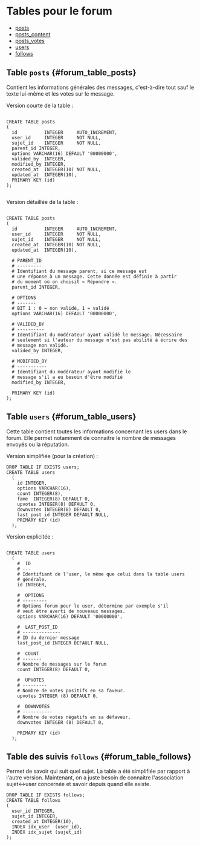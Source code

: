 # Tables pour le forum

* [posts](#forum_table_posts)
* [posts_content](#forum_table_posts_content)
* [posts_votes](#forum_table_posts_vote)
* [users](#forum_table_users)
* [follows](#forum_table_follows)


## Table `posts` {#forum_table_posts}

Contient les informations générales des messages, c'est-à-dire tout sauf le texte lui-même et les votes sur le message.

Version courte de la table :

```

CREATE TABLE posts
(
  id          INTEGER     AUTO_INCREMENT,
  user_id     INTEGER     NOT NULL,
  sujet_id    INTEGER     NOT NULL,
  parent_id INTEGER,
  options VARCHAR(16) DEFAULT '00000000',
  valided_by  INTEGER,
  modified_by INTEGER,
  created_at  INTEGER(10) NOT NULL,
  updated_at  INTEGER(10),
  PRIMARY KEY (id)
);


```

Version détaillée de la table :

```

CREATE TABLE posts
(
  id          INTEGER     AUTO_INCREMENT,
  user_id     INTEGER     NOT NULL,
  sujet_id    INTEGER     NOT NULL,
  created_at  INTEGER(10) NOT NULL,
  updated_at  INTEGER(10),

  # PARENT_ID
  # ---------
  # Identifiant du message parent, si ce message est
  # une réponse à un message. Cette donnée est définie à partir
  # du moment où on choisit « Répondre ».
  parent_id INTEGER,

  # OPTIONS
  # -------
  # BIT 1 : 0 = non validé, 1 = validé
  options VARCHAR(16) DEFAULT '00000000',

  # VALIDED_BY
  # ----------
  # Identifiant du modérateur ayant validé le message. Nécessaire
  # seulement si l'auteur du message n'est pas abilité à écrire des
  # message non validé.
  valided_by INTEGER,

  # MODIFIED_BY
  # -----------
  # Identifiant du modérateur ayant modifié le
  # message s'il a eu besoin d'être modifié
  modified_by INTEGER,

  PRIMARY KEY (id)
);

```

## Table `users` {#forum_table_users}

Cette table contient toutes les informations concernant les users dans le forum. Elle permet notamment de connaitre le nombre de messages envoyés ou la réputation.

Version simplifiée (pour la création) :

```
DROP TABLE IF EXISTS users;
CREATE TABLE users
  (
    id INTEGER,
    options VARCHAR(16),
    count INTEGER(8),
    fame  INTEGER(8) DEFAULT 0,
    upvotes INTEGER(8) DEFAULT 0,
    downvotes INTEGER(8) DEFAULT 0,
    last_post_id INTEGER DEFAULT NULL,
    PRIMARY KEY (id)
  );
```


Version explicitée :

```

CREATE TABLE users
  (
    #  ID
    # ---
    # Identifiant de l'user, le même que celui dans la table users
    # générale.
    id INTEGER,

    #  OPTIONS
    # ---------
    # Options forum pour le user, détermine par exemple s'il
    # veut être averti de nouveaux messages.
    options VARCHAR(16) DEFAULT '00000000',

    #  LAST_POST_ID
    # --------------
    # ID du dernier message
    last_post_id INTEGER DEFAULT NULL,

    #  COUNT
    # -------
    # Nombre de messages sur le forum
    count INTEGER(8) DEFAULT 0,

    #  UPVOTES
    # ---------
    # Nombre de votes positifs en sa faveur.
    upvotes INTEGER (8) DEFAULT 0,

    #  DOWNVOTES
    # -----------
    # Nombre de votes négatifs en sa défaveur.
    downvotes INTEGER (8) DEFAULT 0,

    PRIMARY KEY (id)
  );

```

## Table des suivis `follows` {#forum_table_follows}

Permet de savoir qui suit quel sujet. La table a été simplifiée par rapport à l'autre version. Maintenant, on a juste besoin de connaitre l'association sujet<->user concernée et savoir depuis quand elle existe.

```
DROP TABLE IF EXISTS follows;
CREATE TABLE follows
(
  user_id INTEGER,
  sujet_id INTEGER,
  created_at INTEGER(10),
  INDEX idx_user  (user_id),
  INDEX idx_sujet (sujet_id)
);
```
